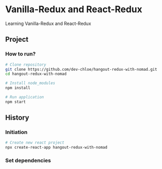# Vanilla-Redux and React-Redux

Learning Vanilla-Redux and React-Redux

## Project

### How to run?

```bash
# Clone repository
git clone https://github.com/dev-chloe/hangout-redux-with-nomad.git
cd hangout-redux-with-nomad

# Install node_modules
npm install

# Run application
npm start
```

## History

### Initiation

```bash
# Create new react project
npx create-react-app hangout-redux-with-nomad
```

### Set dependencies
